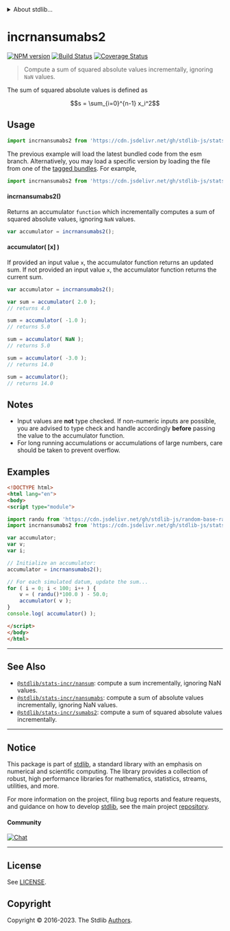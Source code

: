 <!--

@license Apache-2.0

Copyright (c) 2020 The Stdlib Authors.

Licensed under the Apache License, Version 2.0 (the "License");
you may not use this file except in compliance with the License.
You may obtain a copy of the License at

   http://www.apache.org/licenses/LICENSE-2.0

Unless required by applicable law or agreed to in writing, software
distributed under the License is distributed on an "AS IS" BASIS,
WITHOUT WARRANTIES OR CONDITIONS OF ANY KIND, either express or implied.
See the License for the specific language governing permissions and
limitations under the License.

-->


<details>
  <summary>
    About stdlib...
  </summary>
  <p>We believe in a future in which the web is a preferred environment for numerical computation. To help realize this future, we've built stdlib. stdlib is a standard library, with an emphasis on numerical and scientific computation, written in JavaScript (and C) for execution in browsers and in Node.js.</p>
  <p>The library is fully decomposable, being architected in such a way that you can swap out and mix and match APIs and functionality to cater to your exact preferences and use cases.</p>
  <p>When you use stdlib, you can be absolutely certain that you are using the most thorough, rigorous, well-written, studied, documented, tested, measured, and high-quality code out there.</p>
  <p>To join us in bringing numerical computing to the web, get started by checking us out on <a href="https://github.com/stdlib-js/stdlib">GitHub</a>, and please consider <a href="https://opencollective.com/stdlib">financially supporting stdlib</a>. We greatly appreciate your continued support!</p>
</details>

# incrnansumabs2

[![NPM version][npm-image]][npm-url] [![Build Status][test-image]][test-url] [![Coverage Status][coverage-image]][coverage-url] <!-- [![dependencies][dependencies-image]][dependencies-url] -->

> Compute a sum of squared absolute values incrementally, ignoring `NaN` values.

<section class="intro">

The sum of squared absolute values is defined as

<!-- <equation class="equation" label="eq:sum_squared_absolute_values" align="center" raw="s = \sum_{i=0}^{n-1} x_i^2" alt="Equation for the sum of squared absolute values."> -->

```math
s = \sum_{i=0}^{n-1} x_i^2
```

<!-- <div class="equation" align="center" data-raw-text="s = \sum_{i=0}^{n-1} x_i^2" data-equation="eq:sum_squared_absolute_values">
    <img src="https://cdn.jsdelivr.net/gh/stdlib-js/stdlib@7e004d6b9831fc769f3f50479c69e8d7c2afdbe2/lib/node_modules/@stdlib/stats/incr/nansumabs2/docs/img/equation_sum_squared_absolute_values.svg" alt="Equation for the sum of squared absolute values.">
    <br>
</div> -->

<!-- </equation> -->

</section>

<!-- /.intro -->



<section class="usage">

## Usage

```javascript
import incrnansumabs2 from 'https://cdn.jsdelivr.net/gh/stdlib-js/stats-incr-nansumabs2@esm/index.mjs';
```
The previous example will load the latest bundled code from the esm branch. Alternatively, you may load a specific version by loading the file from one of the [tagged bundles](https://github.com/stdlib-js/stats-incr-nansumabs2/tags). For example,

```javascript
import incrnansumabs2 from 'https://cdn.jsdelivr.net/gh/stdlib-js/stats-incr-nansumabs2@v0.1.1-esm/index.mjs';
```

#### incrnansumabs2()

Returns an accumulator `function` which incrementally computes a sum of squared absolute values, ignoring `NaN` values.

```javascript
var accumulator = incrnansumabs2();
```

#### accumulator( \[x] )

If provided an input value `x`, the accumulator function returns an updated sum. If not provided an input value `x`, the accumulator function returns the current sum.

```javascript
var accumulator = incrnansumabs2();

var sum = accumulator( 2.0 );
// returns 4.0

sum = accumulator( -1.0 );
// returns 5.0

sum = accumulator( NaN );
// returns 5.0

sum = accumulator( -3.0 );
// returns 14.0

sum = accumulator();
// returns 14.0
```

</section>

<!-- /.usage -->

<section class="notes">

## Notes

-   Input values are **not** type checked. If non-numeric inputs are possible, you are advised to type check and handle accordingly **before** passing the value to the accumulator function.
-   For long running accumulations or accumulations of large numbers, care should be taken to prevent overflow.

</section>

<!-- /.notes -->

<section class="examples">

## Examples

<!-- eslint no-undef: "error" -->

```html
<!DOCTYPE html>
<html lang="en">
<body>
<script type="module">

import randu from 'https://cdn.jsdelivr.net/gh/stdlib-js/random-base-randu@esm/index.mjs';
import incrnansumabs2 from 'https://cdn.jsdelivr.net/gh/stdlib-js/stats-incr-nansumabs2@esm/index.mjs';

var accumulator;
var v;
var i;

// Initialize an accumulator:
accumulator = incrnansumabs2();

// For each simulated datum, update the sum...
for ( i = 0; i < 100; i++ ) {
    v = ( randu()*100.0 ) - 50.0;
    accumulator( v );
}
console.log( accumulator() );

</script>
</body>
</html>
```

</section>

<!-- /.examples -->

<!-- Section for related `stdlib` packages. Do not manually edit this section, as it is automatically populated. -->

<section class="related">

* * *

## See Also

-   <span class="package-name">[`@stdlib/stats-incr/nansum`][@stdlib/stats/incr/nansum]</span><span class="delimiter">: </span><span class="description">compute a sum incrementally, ignoring NaN values.</span>
-   <span class="package-name">[`@stdlib/stats-incr/nansumabs`][@stdlib/stats/incr/nansumabs]</span><span class="delimiter">: </span><span class="description">compute a sum of absolute values incrementally, ignoring NaN values.</span>
-   <span class="package-name">[`@stdlib/stats-incr/sumabs2`][@stdlib/stats/incr/sumabs2]</span><span class="delimiter">: </span><span class="description">compute a sum of squared absolute values incrementally.</span>

</section>

<!-- /.related -->

<!-- Section for all links. Make sure to keep an empty line after the `section` element and another before the `/section` close. -->


<section class="main-repo" >

* * *

## Notice

This package is part of [stdlib][stdlib], a standard library with an emphasis on numerical and scientific computing. The library provides a collection of robust, high performance libraries for mathematics, statistics, streams, utilities, and more.

For more information on the project, filing bug reports and feature requests, and guidance on how to develop [stdlib][stdlib], see the main project [repository][stdlib].

#### Community

[![Chat][chat-image]][chat-url]

---

## License

See [LICENSE][stdlib-license].


## Copyright

Copyright &copy; 2016-2023. The Stdlib [Authors][stdlib-authors].

</section>

<!-- /.stdlib -->

<!-- Section for all links. Make sure to keep an empty line after the `section` element and another before the `/section` close. -->

<section class="links">

[npm-image]: http://img.shields.io/npm/v/@stdlib/stats-incr-nansumabs2.svg
[npm-url]: https://npmjs.org/package/@stdlib/stats-incr-nansumabs2

[test-image]: https://github.com/stdlib-js/stats-incr-nansumabs2/actions/workflows/test.yml/badge.svg?branch=v0.1.1
[test-url]: https://github.com/stdlib-js/stats-incr-nansumabs2/actions/workflows/test.yml?query=branch:v0.1.1

[coverage-image]: https://img.shields.io/codecov/c/github/stdlib-js/stats-incr-nansumabs2/main.svg
[coverage-url]: https://codecov.io/github/stdlib-js/stats-incr-nansumabs2?branch=main

<!--

[dependencies-image]: https://img.shields.io/david/stdlib-js/stats-incr-nansumabs2.svg
[dependencies-url]: https://david-dm.org/stdlib-js/stats-incr-nansumabs2/main

-->

[chat-image]: https://img.shields.io/gitter/room/stdlib-js/stdlib.svg
[chat-url]: https://app.gitter.im/#/room/#stdlib-js_stdlib:gitter.im

[stdlib]: https://github.com/stdlib-js/stdlib

[stdlib-authors]: https://github.com/stdlib-js/stdlib/graphs/contributors

[umd]: https://github.com/umdjs/umd
[es-module]: https://developer.mozilla.org/en-US/docs/Web/JavaScript/Guide/Modules

[deno-url]: https://github.com/stdlib-js/stats-incr-nansumabs2/tree/deno
[umd-url]: https://github.com/stdlib-js/stats-incr-nansumabs2/tree/umd
[esm-url]: https://github.com/stdlib-js/stats-incr-nansumabs2/tree/esm
[branches-url]: https://github.com/stdlib-js/stats-incr-nansumabs2/blob/main/branches.md

[stdlib-license]: https://raw.githubusercontent.com/stdlib-js/stats-incr-nansumabs2/main/LICENSE

<!-- <related-links> -->

[@stdlib/stats/incr/nansum]: https://github.com/stdlib-js/stats-incr-nansum/tree/esm

[@stdlib/stats/incr/nansumabs]: https://github.com/stdlib-js/stats-incr-nansumabs/tree/esm

[@stdlib/stats/incr/sumabs2]: https://github.com/stdlib-js/stats-incr-sumabs2/tree/esm

<!-- </related-links> -->

</section>

<!-- /.links -->
